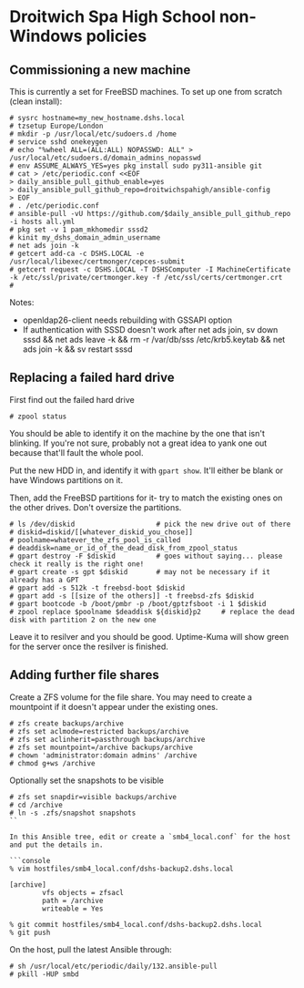 # Droitwich Spa High School non-Windows policies

## Commissioning a new machine

This is currently a set for FreeBSD machines.  To set up one from scratch (clean install):

```console
# sysrc hostname=my_new_hostname.dshs.local
# tzsetup Europe/London
# mkdir -p /usr/local/etc/sudoers.d /home
# service sshd onekeygen
# echo "%wheel ALL=(ALL:ALL) NOPASSWD: ALL" > /usr/local/etc/sudoers.d/domain_admins_nopasswd
# env ASSUME_ALWAYS_YES=yes pkg install sudo py311-ansible git
# cat > /etc/periodic.conf <<EOF
> daily_ansible_pull_github_enable=yes
> daily_ansible_pull_github_repo=droitwichspahigh/ansible-config
> EOF
# . /etc/periodic.conf
# ansible-pull -vU https://github.com/$daily_ansible_pull_github_repo -i hosts all.yml
# pkg set -v 1 pam_mkhomedir sssd2
# kinit my_dshs_domain_admin_username
# net ads join -k
# getcert add-ca -c DSHS.LOCAL -e /usr/local/libexec/certmonger/cepces-submit
# getcert request -c DSHS.LOCAL -T DSHSComputer -I MachineCertificate -k /etc/ssl/private/certmonger.key -f /etc/ssl/certs/certmonger.crt
# 
```

Notes:

- openldap26-client needs rebuilding with GSSAPI option
- If authentication with SSSD doesn't work after net ads join, sv down sssd && net ads leave -k && rm -r /var/db/sss /etc/krb5.keytab && net ads join -k && sv restart sssd

## Replacing a failed hard drive

First find out the failed hard drive

```console
# zpool status
```

You should be able to identify it on the machine by the one that isn't blinking.  If you're not sure, probably not a great idea to yank one out because that'll fault the whole pool.

Put the new HDD in, and identify it with `gpart show`.  It'll either be blank or have Windows partitions on it.

Then, add the FreeBSD partitions for it- try to match the existing ones on the other drives.  Don't oversize the partitions.

```console
# ls /dev/diskid                    # pick the new drive out of there
# diskid=diskid/[[whatever_diskid_you_chose]]
# poolname=whatever_the_zfs_pool_is_called
# deaddisk=name_or_id_of_the_dead_disk_from_zpool_status
# gpart destroy -F $diskid          # goes without saying... please check it really is the right one!
# gpart create -s gpt $diskid       # may not be necessary if it already has a GPT
# gpart add -s 512k -t freebsd-boot $diskid
# gpart add -s [[size of the others]] -t freebsd-zfs $diskid
# gpart bootcode -b /boot/pmbr -p /boot/gptzfsboot -i 1 $diskid
# zpool replace $poolname $deaddisk ${diskid}p2     # replace the dead disk with partition 2 on the new one
```

Leave it to resilver and you should be good.  Uptime-Kuma will show green for the server once the resilver is finished.

## Adding further file shares

Create a ZFS volume for the file share.  You may need to create a mountpoint if it doesn't
appear under the existing ones.

```console
# zfs create backups/archive
# zfs set aclmode=restricted backups/archive
# zfs set aclinherit=passthrough backups/archive
# zfs set mountpoint=/archive backups/archive
# chown 'administrator:domain admins' /archive
# chmod g+ws /archive
```

Optionally set the snapshots to be visible

```console
# zfs set snapdir=visible backups/archive
# cd /archive
# ln -s .zfs/snapshot snapshots
``

In this Ansible tree, edit or create a `smb4_local.conf` for the host and put the details in.

```console
% vim hostfiles/smb4_local.conf/dshs-backup2.dshs.local
```

    [archive]
            vfs objects = zfsacl
            path = /archive
            writeable = Yes

```console
% git commit hostfiles/smb4_local.conf/dshs-backup2.dshs.local
% git push
```

On the host, pull the latest Ansible through:

```console
# sh /usr/local/etc/periodic/daily/132.ansible-pull
# pkill -HUP smbd
```
